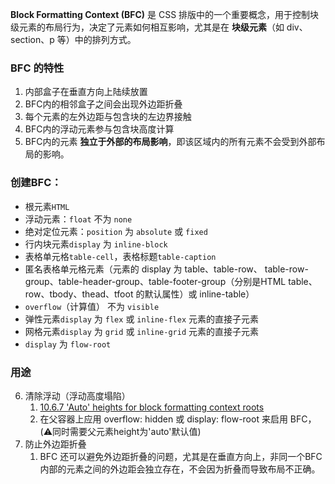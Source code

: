 **Block Formatting Context (BFC)** 是 CSS 排版中的一个重要概念，用于控制块级元素的布局行为，决定了元素如何相互影响，尤其是在 **块级元素**（如 div、section、p 等）中的排列方式。

### BFC 的特性
1. 内部盒子在垂直方向上陆续放置
2. BFC内的相邻盒子之间会出现外边距折叠
3. 每个元素的左外边距与包含块的左边界接触
4. BFC内的浮动元素参与包含块高度计算
5. BFC内的元素 **独立于外部的布局影响**，即该区域内的所有元素不会受到外部布局的影响。

### 创建BFC：

- 根元素`HTML`
- 浮动元素：`float` 不为 `none`
- 绝对定位元素：`position` 为 `absolute` 或 `fixed`
- 行内块元素`display` 为 `inline-block`
- 表格单元格`table-cell`，表格标题`table-caption`
- 匿名表格单元格元素（元素的 display 为 table、table-row、 table-row-group、table-header-group、table-footer-group（分别是HTML table、row、tbody、thead、tfoot 的默认属性）或 inline-table）
- `overflow`（计算值） 不为 `visible`
- 弹性元素`display` 为 `flex` 或 `inline-flex` 元素的直接子元素
- 网格元素`display` 为 `grid` 或 `inline-grid` 元素的直接子元素
- `display` 为 `flow-root`

### 用途
6. 清除浮动（浮动高度塌陷）
	1. [10.6.7 'Auto' heights for block formatting context roots](https://www.w3.org/TR/CSS2/visudet.html#root-height)
	2. 在父容器上应用 overflow: hidden 或 display: flow-root 来启用 BFC，(⚠️同时需要父元素height为'auto'默认值)
7. 防止外边距折叠
	1. BFC 还可以避免外边距折叠的问题，尤其是在垂直方向上，非同一个BFC内部的元素之间的外边距会独立存在，不会因为折叠而导致布局不正确。